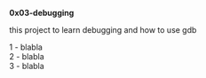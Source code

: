 **0x03-debugging**

this project to learn debugging
and how to use gdb

1 - blabla  
2 - blabla  
3 - blabla  
